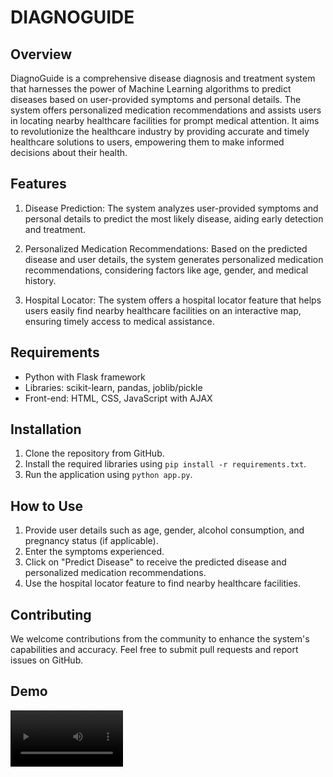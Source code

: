 # DIAGNOGUIDE

## Overview

DiagnoGuide is a comprehensive disease diagnosis and treatment system that harnesses the power of Machine Learning algorithms to predict diseases based on user-provided symptoms and personal details. The system offers personalized medication recommendations and assists users in locating nearby healthcare facilities for prompt medical attention. It aims to revolutionize the healthcare industry by providing accurate and timely healthcare solutions to users, empowering them to make informed decisions about their health.

## Features

1. Disease Prediction: The system analyzes user-provided symptoms and personal details to predict the most likely disease, aiding early detection and treatment.

2. Personalized Medication Recommendations: Based on the predicted disease and user details, the system generates personalized medication recommendations, considering factors like age, gender, and medical history.

3. Hospital Locator: The system offers a hospital locator feature that helps users easily find nearby healthcare facilities on an interactive map, ensuring timely access to medical assistance.

## Requirements

- Python with Flask framework
- Libraries: scikit-learn, pandas, joblib/pickle
- Front-end: HTML, CSS, JavaScript with AJAX

## Installation

1. Clone the repository from GitHub.
2. Install the required libraries using `pip install -r requirements.txt`.
3. Run the application using `python app.py`.

## How to Use

1. Provide user details such as age, gender, alcohol consumption, and pregnancy status (if applicable).
2. Enter the symptoms experienced.
3. Click on "Predict Disease" to receive the predicted disease and personalized medication recommendations.
4. Use the hospital locator feature to find nearby healthcare facilities.

## Contributing

We welcome contributions from the community to enhance the system's capabilities and accuracy. Feel free to submit pull requests and report issues on GitHub.

## Demo
<video src='https://github.com/Anil951/diagno-guide/blob/78e819c78b365a227761b1860e2627cc1f20108a/diagnoguide.mp4' width=180/>


> [!NOTE]
> Please note that DiagnoGuide is not a substitute for professional medical advice. It is intended for informational purposes only and should not be considered a medical diagnosis. Always consult a qualified healthcare professional for accurate medical evaluation and treatment.


